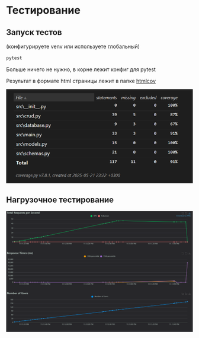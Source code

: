 # Тестирование

## Запуск тестов

(конфигурируете venv или используете глобальный)
```bash
pytest
```
Больше ничего не нужно, в корне лежит конфиг для pytest

Результат в формате html страницы лежит в папке [htmlcov](htmlcov)

![test_result.png](test_result.png)

## Нагрузочное тестирование

![locust_result.png](locust_result.png)